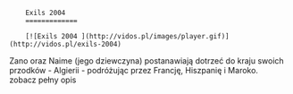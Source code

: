 
        Exils 2004 
        =============
        
        [![Exils 2004 ](http://vidos.pl/images/player.gif)](http://vidos.pl/exils-2004)
        
        
 Zano oraz Naime (jego dziewczyna) postanawiają dotrzeć do kraju swoich przodków - Algierii - podróżując przez Francję, Hiszpanię i Maroko. zobacz pełny opis
    